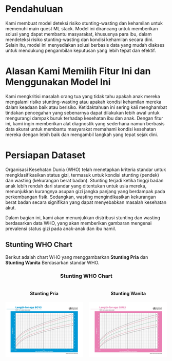 # Pendahuluan  

Kami membuat model deteksi risiko stunting-wasting dan kehamilan untuk memenuhi main quest ML stack. Model ini dirancang untuk memberikan solusi yang dapat membantu masyarakat, khususnya para ibu, dalam mendeteksi risiko stunting-wasting dan kondisi kehamilan secara dini. Selain itu, model ini menyediakan solusi berbasis data yang mudah diakses untuk mendukung pengambilan keputusan yang lebih tepat dan efektif.

# Alasan Kami Memilih Fitur Ini dan Menggunakan Model Ini  

Kami mengkritisi masalah orang tua yang tidak tahu apakah anak mereka mengalami risiko stunting-wasting atau apakah kondisi kehamilan mereka dalam keadaan baik atau berisiko. Ketidaktahuan ini sering kali menghambat tindakan pencegahan yang sebenarnya dapat dilakukan lebih awal untuk mengurangi dampak buruk terhadap kesehatan ibu dan anak. Dengan fitur ini, kami ingin memberikan alat diagnostik yang sederhana namun berbasis data akurat untuk membantu masyarakat memahami kondisi kesehatan mereka dengan lebih baik dan mengambil langkah yang tepat sejak dini.

# Persiapan Dataset
Organisasi Kesehatan Dunia (WHO) telah menetapkan kriteria standar untuk mengklasifikasikan status gizi, termasuk untuk kondisi stunting (pendek) dan wasting (kekurangan berat badan). Stunting terjadi ketika tinggi badan anak lebih rendah dari standar yang ditentukan untuk usia mereka, menunjukkan kurangnya asupan gizi jangka panjang yang berdampak pada perkembangan fisik. Sedangkan, wasting mengindikasikan kekurangan berat badan secara signifikan yang dapat menyebabkan masalah kesehatan akut.

Dalam bagian ini, kami akan menunjukkan distribusi stunting dan wasting berdasarkan data WHO, yang akan memberikan gambaran mengenai prevalensi status gizi pada anak-anak dan ibu hamil.

## Stunting WHO Chart
Berikut adalah chart WHO yang menggambarkan **Stunting Pria** dan **Stunting Wanita** Berdasarkan standar WHO. 

<div style="text-align: center;">
    <h3>Stunting WHO Chart</h3>
</div>

<div style="display: flex; justify-content: space-between;">

  <div style="flex: 1; padding-right: 10px; text-align: center;">
    <h4>Stunting Pria</h4>
    <img src="./images/chartWHO/stunting_pria.jpg" alt="Stunting Pria" style="width: 100%;"/>
  </div>

  <div style="flex: 1; padding-left: 10px; text-align: center;">
    <h4>Stunting Wanita</h4>
    <img src="./images/chartWHO/stunting_wanita.jpg" alt="Stunting Wanita" style="width: 100%;"/>
  </div>

</div>

